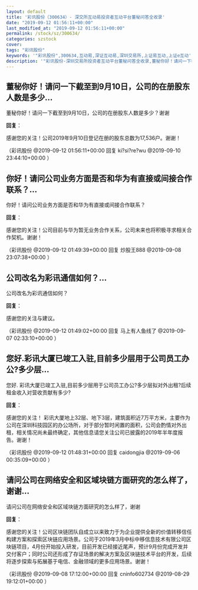 ```yaml
---
layout: default
title: '彩讯股份（300634）- 深交所互动易投资者互动平台董秘问答全收录'
date: "2019-09-12 01:56:11+00:00"
last_modified_at: "2019-09-12 01:56:11+00:00"
permalink: /stock/sz/300634/
categories: szstock
cover: 
tags: "彩讯股份"
keywords: '"彩讯股份",300634,互动易,深证互动易,深圳交易所,上证易互动,上证e互动'
description: '"彩讯股份-深圳交易所投资者互动平台董秘问答全收录,董秘你好！请问一下截至到9月10日，公司的在册股东人数是多少？谢谢"'
---
```


## 董秘你好！请问一下截至到9月10日，公司的在册股东人数是多少...

董秘你好！请问一下截至到9月10日，公司的在册股东人数是多少？谢谢

**回复**：

感谢您的关注！公司2019年9月10日登记在册的股东总数为17,536户。谢谢！ 

（彩讯股份  @2019-09-12 01:56:11+00:00 回复 ki?si?re?wu  @2019-09-10 23:44:10+00:00 ）

## 你好！请问公司业务方面是否和华为有直接或间接合作联系？...

你好！请问公司业务方面是否和华为有直接或间接合作联系？

**回复**：

感谢您的关注！公司目前与华为暂无业务合作关系，公司未来也将积极寻求相关合作契机。谢谢！ 

（彩讯股份  @2019-09-12 01:49:39+00:00 回复 炒股王888  @2019-09-08 23:07:38+00:00 ）

## 公司改名为彩讯通信如何？...

公司改名为彩讯通信如何？

**回复**：

感谢您的关注与建议。 

（彩讯股份  @2019-09-12 01:49:02+00:00 回复 马上有人鱼线了  @2019-09-07 02:33:10+00:00 ）

## 您好.彩讯大厦已竣工入驻,目前多少层用于公司员工办公?多少层...

您好.  彩讯大厦已竣工入驻,目前多少层用于公司员工办公?多少层拟对外出租?后续租金收入对营收贡献有多少?

**回复**：

感谢您的关注！ 彩讯大厦地上32层、地下3层，建筑面积近7万平方米，主要作为公司在深圳科技园区的办公场所，对于部分暂时闲置的面积，公司会酌情对外出租，相关情况尚未最终确定，其他信息请您关注公司已披露的2019年半年度报告。谢谢！ 

（彩讯股份  @2019-09-12 01:48:31+00:00 回复 caidongjia  @2019-09-06 00:35:09+00:00 ）

## 请问公司在网络安全和区域块链方面研究的怎么样了，谢谢...

请问公司在网络安全和区域块链方面研究的怎么样了，谢谢

**回复**：

感谢您的关注！公司区块链团队自成立以来致力于为企业提供全新的价值转移信任构建方案和探索区块链应用场景。公司于2019年3月中标中移信息技术有限公司区块链项目，4月份开始投入研发，目前开发已经接近尾声，预计9月份完成开发并交付客户；同时公司还形成了存证场景的解决方案及区块链技术平台的开发，后续将逐步探索与拓展基于电信、金融领域的更多应用场景。谢谢！ 

（彩讯股份  @2019-09-08 17:12:00+00:00 回复 cninfo602734  @2019-08-29 19:12:01+00:00 ）

